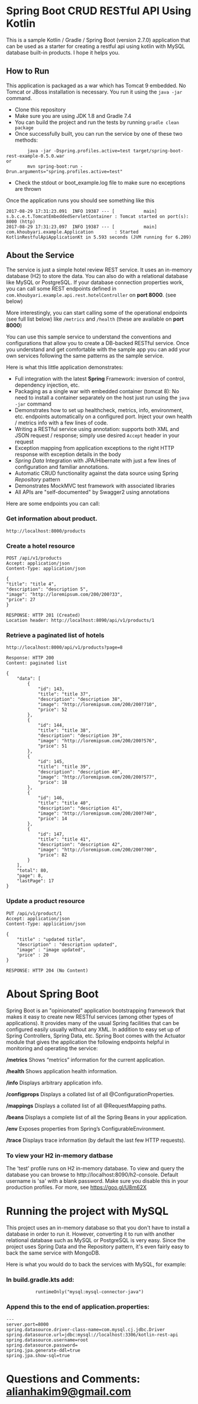 # Spring Boot CRUD RESTful API Using Kotlin

This is a sample Kotlin / Gradle / Spring Boot (version 2.7.0) application that can be used as a starter for creating a restful api using kotlin with MySQL database built-in products. I hope it helps you.

## How to Run 

This application is packaged as a war which has Tomcat 9 embedded. No Tomcat or JBoss installation is necessary. You run it using the ```java -jar``` command.

* Clone this repository 
* Make sure you are using JDK 1.8 and Gradle 7.4
* You can build the project and run the tests by running ```gradle clean package```
* Once successfully built, you can run the service by one of these two methods:
```
        java -jar -Dspring.profiles.active=test target/spring-boot-rest-example-0.5.0.war
or
        mvn spring-boot:run -Drun.arguments="spring.profiles.active=test"
```
* Check the stdout or boot_example.log file to make sure no exceptions are thrown

Once the application runs you should see something like this

```
2017-08-29 17:31:23.091  INFO 19387 --- [           main] s.b.c.e.t.TomcatEmbeddedServletContainer : Tomcat started on port(s): 8000 (http)
2017-08-29 17:31:23.097  INFO 19387 --- [           main] com.khoubyari.example.Application        : Started KotlinRestfulApiApplicationKt in 5.593 seconds (JVM running for 6.209)
```

## About the Service

The service is just a simple hotel review REST service. It uses an in-memory database (H2) to store the data. You can also do with a relational database like MySQL or PostgreSQL. If your database connection properties work, you can call some REST endpoints defined in ```com.khoubyari.example.api.rest.hotelController``` on **port 8000**. (see below)

More interestingly, you can start calling some of the operational endpoints (see full list below) like ```/metrics``` and ```/health``` (these are available on **port 8000**)

You can use this sample service to understand the conventions and configurations that allow you to create a DB-backed RESTful service. Once you understand and get comfortable with the sample app you can add your own services following the same patterns as the sample service.
 
Here is what this little application demonstrates: 

* Full integration with the latest **Spring** Framework: inversion of control, dependency injection, etc.
* Packaging as a single war with embedded container (tomcat 8): No need to install a container separately on the host just run using the ``java -jar`` command
* Demonstrates how to set up healthcheck, metrics, info, environment, etc. endpoints automatically on a configured port. Inject your own health / metrics info with a few lines of code.
* Writing a RESTful service using annotation: supports both XML and JSON request / response; simply use desired ``Accept`` header in your request
* Exception mapping from application exceptions to the right HTTP response with exception details in the body
* *Spring Data* Integration with JPA/Hibernate with just a few lines of configuration and familiar annotations. 
* Automatic CRUD functionality against the data source using Spring *Repository* pattern
* Demonstrates MockMVC test framework with associated libraries
* All APIs are "self-documented" by Swagger2 using annotations 

Here are some endpoints you can call:

### Get information about product.

```
http://localhost:8000/products
```

### Create a hotel resource

```
POST /api/v1/products
Accept: application/json
Content-Type: application/json

{
"title": "title 4",
"description": "description 5",
"image": "http://loremipsum.com/200/200?33",
"price": 27
}

RESPONSE: HTTP 201 (Created)
Location header: http://localhost:8090/api/v1/products/1
```

### Retrieve a paginated list of hotels

```
http://localhost:8000/api/v1/products?page=8

Response: HTTP 200
Content: paginated list 

{
    "data": [
        {
            "id": 143,
            "title": "title 37",
            "description": "description 38",
            "image": "http://loremipsum.com/200/200?710",
            "price": 52
        },
        {
            "id": 144,
            "title": "title 38",
            "description": "description 39",
            "image": "http://loremipsum.com/200/200?576",
            "price": 51
        },
        {
            "id": 145,
            "title": "title 39",
            "description": "description 40",
            "image": "http://loremipsum.com/200/200?577",
            "price": 18
        },
        {
            "id": 146,
            "title": "title 40",
            "description": "description 41",
            "image": "http://loremipsum.com/200/200?740",
            "price": 14
        },
        {
            "id": 147,
            "title": "title 41",
            "description": "description 42",
            "image": "http://loremipsum.com/200/200?700",
            "price": 82
        }
    ],
    "total": 80,
    "page": 8,
    "lastPage": 17
}

```

### Update a product resource

```
PUT /api/v1/product/1
Accept: application/json
Content-Type: application/json

{
    "title" : "updated title",
    "description" : "description updated",
    "image" : "image updated",
    "price" : 20
}

RESPONSE: HTTP 204 (No Content)
```

# About Spring Boot

Spring Boot is an "opinionated" application bootstrapping framework that makes it easy to create new RESTful services (among other types of applications). It provides many of the usual Spring facilities that can be configured easily usually without any XML. In addition to easy set up of Spring Controllers, Spring Data, etc. Spring Boot comes with the Actuator module that gives the application the following endpoints helpful in monitoring and operating the service:

**/metrics** Shows “metrics” information for the current application.

**/health** Shows application health information.

**/info** Displays arbitrary application info.

**/configprops** Displays a collated list of all @ConfigurationProperties.

**/mappings** Displays a collated list of all @RequestMapping paths.

**/beans** Displays a complete list of all the Spring Beans in your application.

**/env** Exposes properties from Spring’s ConfigurableEnvironment.

**/trace** Displays trace information (by default the last few HTTP requests).

### To view your H2 in-memory datbase

The 'test' profile runs on H2 in-memory database. To view and query the database you can browse to http://localhost:8090/h2-console. Default username is 'sa' with a blank password. Make sure you disable this in your production profiles. For more, see https://goo.gl/U8m62X

# Running the project with MySQL

This project uses an in-memory database so that you don't have to install a database in order to run it. However, converting it to run with another relational database such as MySQL or PostgreSQL is very easy. Since the project uses Spring Data and the Repository pattern, it's even fairly easy to back the same service with MongoDB. 

Here is what you would do to back the services with MySQL, for example: 

### In build.gradle.kts add: 

```
           runtimeOnly("mysql:mysql-connector-java")
```

### Append this to the end of application.properties: 

```
---
server.port=8000
spring.datasource.driver-class-name=com.mysql.cj.jdbc.Driver
spring.datasource.url=jdbc:mysql://localhost:3306/kotlin-rest-api
spring.datasource.username=root
spring.datasource.password=
spring.jpa.generate-ddl=true
spring.jpa.show-sql=true
```

# Questions and Comments: alianhakim9@gmail.com

